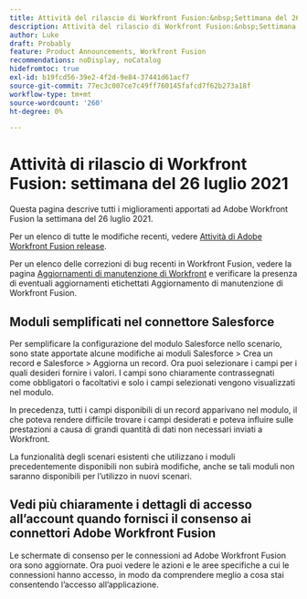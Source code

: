 ```yaml
---
title: Attività del rilascio di Workfront Fusion:&nbsp;Settimana del 26 luglio 2021
description: Attività del rilascio di Workfront Fusion:&nbsp;Settimana del 26 luglio 2021
author: Luke
draft: Probably
feature: Product Announcements, Workfront Fusion
recommendations: noDisplay, noCatalog
hidefromtoc: true
exl-id: b19fcd56-39e2-4f2d-9e84-37441d61acf7
source-git-commit: 77ec3c007ce7c49ff760145fafcd7f62b273a18f
workflow-type: tm+mt
source-wordcount: '260'
ht-degree: 0%

---
```


# Attività di rilascio di Workfront Fusion: settimana del 26 luglio 2021

Questa pagina descrive tutti i miglioramenti apportati ad Adobe Workfront Fusion la settimana del 26 luglio 2021.

Per un elenco di tutte le modifiche recenti, vedere [Attività di Adobe Workfront Fusion release](/help/workfront-fusion/fusion-product-releases/fusion-release-activity.md).

Per un elenco delle correzioni di bug recenti in Workfront Fusion, vedere la pagina [Aggiornamenti di manutenzione di Workfront](https://experienceleague.adobe.com/docs/workfront-known-issues/releases/current-updates.html) e verificare la presenza di eventuali aggiornamenti etichettati Aggiornamento di manutenzione di Workfront Fusion.

## Moduli semplificati nel connettore Salesforce

Per semplificare la configurazione del modulo Salesforce nello scenario, sono state apportate alcune modifiche ai moduli Salesforce > Crea un record e Salesforce > Aggiorna un record. Ora puoi selezionare i campi per i quali desideri fornire i valori. I campi sono chiaramente contrassegnati come obbligatori o facoltativi e solo i campi selezionati vengono visualizzati nel modulo.

In precedenza, tutti i campi disponibili di un record apparivano nel modulo, il che poteva rendere difficile trovare i campi desiderati e poteva influire sulle prestazioni a causa di grandi quantità di dati non necessari inviati a Workfront.

La funzionalità degli scenari esistenti che utilizzano i moduli precedentemente disponibili non subirà modifiche, anche se tali moduli non saranno disponibili per l’utilizzo in nuovi scenari.

## Vedi più chiaramente i dettagli di accesso all’account quando fornisci il consenso ai connettori Adobe Workfront Fusion

Le schermate di consenso per le connessioni ad Adobe Workfront Fusion ora sono aggiornate. Ora puoi vedere le azioni e le aree specifiche a cui le connessioni hanno accesso, in modo da comprendere meglio a cosa stai consentendo l’accesso all’applicazione.

